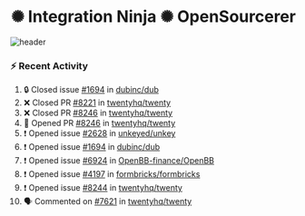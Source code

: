  
<h1 align="center">✺ Integration Ninja ✺ OpenSourcerer</h1>

![header](https://github.com/Nabhag8848/Nabhag8848/assets/65061890/3ecbdaa2-ea2a-4413-a40a-87945f5fb05a)

### :zap: Recent Activity

<!--START_SECTION:activity-->
1. 🔒 Closed issue [#1694](https://github.com/dubinc/dub/issues/1694) in [dubinc/dub](https://github.com/dubinc/dub)
2. ❌ Closed PR [#8221](https://github.com/twentyhq/twenty/pull/8221) in [twentyhq/twenty](https://github.com/twentyhq/twenty)
3. ❌ Closed PR [#8246](https://github.com/twentyhq/twenty/pull/8246) in [twentyhq/twenty](https://github.com/twentyhq/twenty)
4. 💪 Opened PR [#8246](https://github.com/twentyhq/twenty/pull/8246) in [twentyhq/twenty](https://github.com/twentyhq/twenty)
5. ❗ Opened issue [#2628](https://github.com/unkeyed/unkey/issues/2628) in [unkeyed/unkey](https://github.com/unkeyed/unkey)
6. ❗ Opened issue [#1694](https://github.com/dubinc/dub/issues/1694) in [dubinc/dub](https://github.com/dubinc/dub)
7. ❗ Opened issue [#6924](https://github.com/OpenBB-finance/OpenBB/issues/6924) in [OpenBB-finance/OpenBB](https://github.com/OpenBB-finance/OpenBB)
8. ❗ Opened issue [#4197](https://github.com/formbricks/formbricks/issues/4197) in [formbricks/formbricks](https://github.com/formbricks/formbricks)
9. ❗ Opened issue [#8244](https://github.com/twentyhq/twenty/issues/8244) in [twentyhq/twenty](https://github.com/twentyhq/twenty)
10. 🗣 Commented on [#7621](https://github.com/twentyhq/twenty/pull/7621#issuecomment-2447988590) in [twentyhq/twenty](https://github.com/twentyhq/twenty)
<!--END_SECTION:activity-->

  



